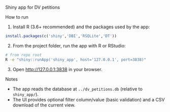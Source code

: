 Shiny app for DV petitions

How to run

1. Install R (3.6+ recommended) and the packages used by the app:

```r
install.packages(c('shiny','DBI','RSQLite','DT'))
```

2. From the project folder, run the app with R or RStudio:

```bash
# from repo root
R -e "shiny::runApp('shiny_app', host='127.0.0.1', port=3838)"
```

3. Open http://127.0.0.1:3838 in your browser.

Notes

- The app reads the database at `../dv_petitions.db` (relative to `shiny_app/`).
- The UI provides optional filter column/value (basic validation) and a CSV download of the current view.
